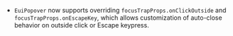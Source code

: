 - `EuiPopover` now supports overriding `focusTrapProps.onClickOutside` and `focusTrapProps.onEscapeKey`, which allows customization of auto-close behavior on outside click or Escape keypress.
